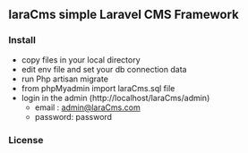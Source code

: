  ## laraCms  simple Laravel CMS Framework
  

 ### Install
 
 - copy files in your local directory
 - edit env file and set your db connection data
 - run Php artisan migrate
 - from phpMyadmin  import  laraCms.sql file
 - login in the  admin (http://localhost/laraCms/admin)
    - email : admin@laraCms.com
   - password: password
  
  ### License
  
